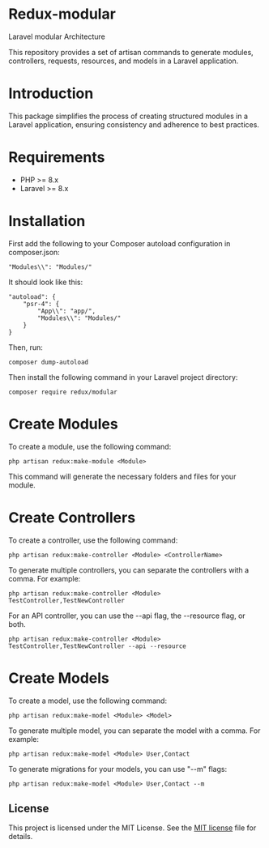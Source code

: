 # Redux-modular
Laravel modular Architecture

This repository provides a set of artisan commands to generate modules, controllers, requests, resources, and models in a Laravel application.

# Introduction
This package simplifies the process of creating structured modules in a Laravel application, ensuring consistency and adherence to best practices.

# Requirements

- PHP >= 8.x
- Laravel >= 8.x

# Installation

First add the following to your Composer autoload configuration in composer.json:

```
"Modules\\": "Modules/"
```

It should look like this:

```
"autoload": {
    "psr-4": {
        "App\\": "app/",
        "Modules\\": "Modules/"
    }
}
```

Then, run:

```
composer dump-autoload
```

Then install the following command in your Laravel project directory:

```
composer require redux/modular
```

# Create Modules

To create a module, use the following command:

```
php artisan redux:make-module <Module>
```

This command will generate the necessary folders and files for your module.

# Create Controllers

To create a controller, use the following command:

```
php artisan redux:make-controller <Module> <ControllerName>
```
To generate multiple controllers, you can separate the controllers with a comma. For example: 

```
php artisan redux:make-controller <Module> TestController,TestNewController
```

For an API controller, you can use the --api flag, the --resource flag, or both.

```
php artisan redux:make-controller <Module> TestController,TestNewController --api --resource
```

# Create Models

To create a model, use the following command:

```
php artisan redux:make-model <Module> <Model>
```

To generate multiple model, you can separate the model with a comma. For example: 

```
php artisan redux:make-model <Module> User,Contact
```

To generate migrations for your models, you can use "--m" flags:

```
php artisan redux:make-model <Module> User,Contact --m
```

## License

This project is licensed under the MIT License. See the [MIT license](LICENSE.md) file for details.
